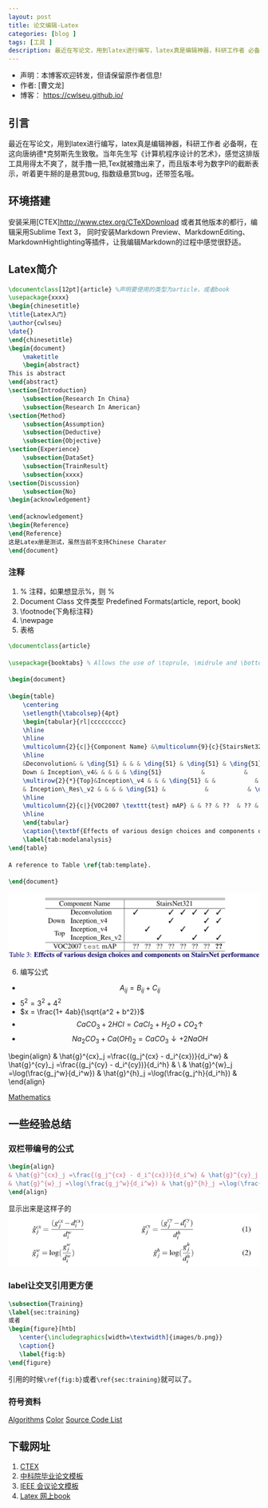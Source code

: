 ```yaml
---
layout: post
title: 论文编辑-Latex
categories: [blog ]
tags: [工具 ]
description: 最近在写论文，用到latex进行编写，latex真是编辑神器，科研工作者 必备啊，在这向唐纳德先生致敬。
---
```


- 声明：本博客欢迎转发，但请保留原作者信息!
- 作者: [曹文龙]
- 博客： <https://cwlseu.github.io/>

## 引言

最近在写论文，用到latex进行编写，latex真是编辑神器，科研工作者 必备啊，在这向唐纳德*克努斯先生致敬。当年先生写《计算机程序设计的艺术》，感觉这排版工具用得太不爽了，就手撸一把,Tex就被撸出来了，而且版本号为数字PI的截断表示，听着更牛掰的是悬赏bug, 指数级悬赏bug，还带签名哦。

## 环境搭建
安装采用[CTEX]<http://www.ctex.org/CTeXDownload> 或者其他版本的都行，编辑采用Sublime Text 3， 同时安装Markdown Preview、MarkdownEditing、MarkdownHightlighting等插件，让我编辑Markdown的过程中感觉很舒适。

## Latex简介

```latex
\documentclass[12pt]{article} %声明要使用的类型为article，或者book
\usepackage{xxxx}
\begin{chinesetitle}
\title{Latex入门}
\author{cwlseu}
\date{}
\end{chinesetitle}
\begin{document}
	\maketitle
	\begin{abstract}
This is abstract
\end{abstract}
\section{Introduction}
	\subsection{Research In China}
	\subsection{Research In American}
\section{Method}
	\subsection{Assumption}
	\subsection{Deductive}
	\subsection{Objective}
\section{Experience}
	\subsection{DataSet}
	\subsection{TrainResult}
	\subsection{xxxx}
\section{Discussion}
	\subsection{No}
\begin{acknowledgement}

\end{acknowledgement}
\begin{Reference}
\end{Reference}
这是Latex册是测试，虽然当前不支持Chinese Charater
\end{document}
```

### 注释
1.  % 注释，如果想显示%，则 \%
2.  Document Class 文件类型
	Predefined Formats(article, report, book)
3. \footnode{下角标注释}
4. \newpage
5. 表格 

```latex
\documentclass{article}

\usepackage{booktabs} % Allows the use of \toprule, \midrule and \bottomrule in tables for horizontal lines

\begin{document}

\begin{table}
    \centering
    \setlength{\tabcolsep}{4pt}
    \begin{tabular}{rl|ccccccccc}
    \hline
    \hline
    \multicolumn{2}{c|}{Component Name} &\multicolumn{9}{c}{StairsNet321} \\
    \hline
    &Deconvolution& & \ding{51} & & & \ding{51} & \ding{51} & \ding{51} & \ding{51} &\ding{51}\\
    Down & Inception\_v4& & & & & \ding{51}           &           &           & \ding{51} &\ding{51}\\
    \multirow{2}{*}{Top}&Inception\_v4 & & & \ding{51} & &           & \ding{51} &  & \ding{51}&\\
    & Inception\_Res\_v2 & & & & \ding{51} &           &           & \ding{51} &           &\ding{51}\\
    \hline
    \multicolumn{2}{c|}{VOC2007 \texttt{test} mAP} & & ?? & ??  & ?? & ??  & ??  &    ??  &   ?? &\textbf{??}\\
    \hline
    \end{tabular}
    \caption{\textbf{Effects of various design choices and components on StairsNet performance.}}
    \label{tab:modelanalysis}
\end{table}

A reference to Table \ref{tab:template}.

\end{document}
```
![@table](../images/latex/table2.png)

 6. 编写公式
 * $$A_{ij} = B_{ij} + C_{ij}$$
 * $5^2 = 3^2 + 4^2$
 * $x = \frac{1+ 4ab}{\sqrt{a^2 + b^2}}$
 * $$CaCO_3 + 2HCl = CaCl_2 + H_2O + CO_2\uparrow$$
 * $$Na_2CO_3 + Ca(OH)_2 = CaCO_3\downarrow +2 NaOH$$

\begin{align}
& \hat{g}^{cx}_j =\frac{(g_j^{cx} - d_i^{cx})}{d_i^w} & \hat{g}^{cy}_j =\frac{(g_j^{cy} - d_i^{cy})}{d_i^h} & \\
& \hat{g}^{w}_j =\log(\frac{g_j^w}{d_i^w}) & \hat{g}^{h}_j =\log(\frac{g_j^h}{d_i^h}) & 
\end{align}
 
[Mathematics](https://en.wikibooks.org/wiki/LaTeX/Mathematics)

## 一些经验总结

### 双栏带编号的公式
```latex
\begin{align}
& \hat{g}^{cx}_j =\frac{(g_j^{cx} - d_i^{cx})}{d_i^w} & \hat{g}^{cy}_j =\frac{(g_j^{cy} - d_i^{cy})}{d_i^h} & \\
& \hat{g}^{w}_j =\log(\frac{g_j^w}{d_i^w}) & \hat{g}^{h}_j =\log(\frac{g_j^h}{d_i^h}) & 
\end{align}
```
显示出来是这样子的![@](../images/latex/align.png)

### label让交叉引用更方便
```latex
\subsection{Training}
\label{sec:training}
或者
\begin{figure}[htb]        
   \center{\includegraphics[width=\textwidth]{images/b.png}}      
   \caption{}
   \label{fig:b}
\end{figure}
```
引用的时候`\ref{fig:b}`或者`\ref{sec:training}`就可以了。

### 符号资料
[Algorithms](https://en.wikibooks.org/wiki/LaTeX/Algorithms)
[Color](https://en.wikibooks.org/wiki/LaTeX/Colors)
[Source Code List](https://en.wikibooks.org/wiki/LaTeX/Source_Code_Listings)

## 下载网址
1. [CTEX](http://www.ctex.org/CTeXDownload)
2. [中科院毕业论文模板](http://www.ctex.org/PackageCASthesis)
3. [IEEE 会议论文模板](http://www.ieee.org/conferences_events/conferences/publishing/templates.html)
4. [Latex 网上book](https://en.wikibooks.org/wiki/LaTeX)